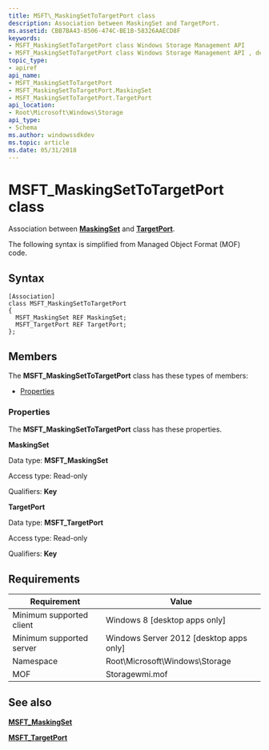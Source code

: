 ```yaml
---
title: MSFT\_MaskingSetToTargetPort class
description: Association between MaskingSet and TargetPort.
ms.assetid: CBB7BA43-8506-474C-BE1B-58326AAECD8F
keywords:
- MSFT_MaskingSetToTargetPort class Windows Storage Management API
- MSFT_MaskingSetToTargetPort class Windows Storage Management API , described
topic_type:
- apiref
api_name:
- MSFT_MaskingSetToTargetPort
- MSFT_MaskingSetToTargetPort.MaskingSet
- MSFT_MaskingSetToTargetPort.TargetPort
api_location:
- Root\Microsoft\Windows\Storage
api_type:
- Schema
ms.author: windowssdkdev
ms.topic: article
ms.date: 05/31/2018
---
```


# MSFT\_MaskingSetToTargetPort class

Association between [**MaskingSet**](msft-maskingset.md) and [**TargetPort**](msft-targetport.md).

The following syntax is simplified from Managed Object Format (MOF) code.

## Syntax

``` syntax
[Association]
class MSFT_MaskingSetToTargetPort
{
  MSFT_MaskingSet REF MaskingSet;
  MSFT_TargetPort REF TargetPort;
};
```

## Members

The **MSFT\_MaskingSetToTargetPort** class has these types of members:

-   [Properties](#properties)

### Properties

The **MSFT\_MaskingSetToTargetPort** class has these properties.

 

**MaskingSet**
   

Data type: **MSFT\_MaskingSet**
 

Access type: Read-only
 

Qualifiers: **Key**
 

 

**TargetPort**
   

Data type: **MSFT\_TargetPort**
 

Access type: Read-only
 

Qualifiers: **Key**
 

 

## Requirements



| Requirement | Value |
|-------------------------------------|-------------------------------------------------------------------------------------------|
| Minimum supported client | Windows 8 \[desktop apps only\]                                                |
| Minimum supported server | Windows Server 2012 \[desktop apps only\]                                      |
| Namespace                | Root\\Microsoft\\Windows\\Storage                                              |
| MOF                      |  Storagewmi.mof  |



## See also

 

[**MSFT\_MaskingSet**](msft-maskingset.md)
 

[**MSFT\_TargetPort**](msft-targetport.md)
 

 

 





